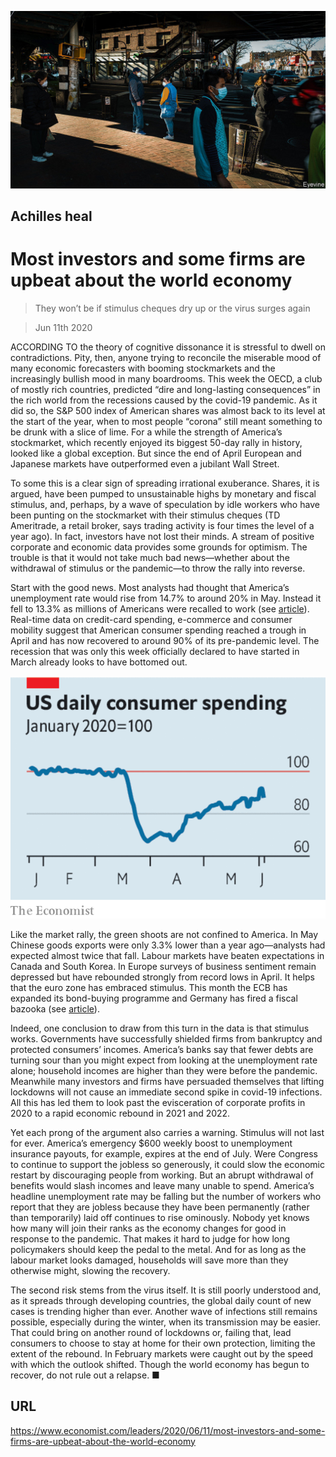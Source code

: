 ![](./images/20200613_LDP501.jpg)

## Achilles heal

# Most investors and some firms are upbeat about the world economy

> They won’t be if stimulus cheques dry up or the virus surges again

> Jun 11th 2020

ACCORDING TO the theory of cognitive dissonance it is stressful to dwell on contradictions. Pity, then, anyone trying to reconcile the miserable mood of many economic forecasters with booming stockmarkets and the increasingly bullish mood in many boardrooms. This week the OECD, a club of mostly rich countries, predicted “dire and long-lasting consequences” in the rich world from the recessions caused by the covid-19 pandemic. As it did so, the S&P 500 index of American shares was almost back to its level at the start of the year, when to most people “corona” still meant something to be drunk with a slice of lime. For a while the strength of America’s stockmarket, which recently enjoyed its biggest 50-day rally in history, looked like a global exception. But since the end of April European and Japanese markets have outperformed even a jubilant Wall Street.

To some this is a clear sign of spreading irrational exuberance. Shares, it is argued, have been pumped to unsustainable highs by monetary and fiscal stimulus, and, perhaps, by a wave of speculation by idle workers who have been punting on the stockmarket with their stimulus cheques (TD Ameritrade, a retail broker, says trading activity is four times the level of a year ago). In fact, investors have not lost their minds. A stream of positive corporate and economic data provides some grounds for optimism. The trouble is that it would not take much bad news—whether about the withdrawal of stimulus or the pandemic—to throw the rally into reverse.

Start with the good news. Most analysts had thought that America’s unemployment rate would rise from 14.7% to around 20% in May. Instead it fell to 13.3% as millions of Americans were recalled to work (see [article](https://www.economist.com//finance-and-economics/2020/06/11/what-the-early-1980s-implies-for-unemployment-today)). Real-time data on credit-card spending, e-commerce and consumer mobility suggest that American consumer spending reached a trough in April and has now recovered to around 90% of its pre-pandemic level. The recession that was only this week officially declared to have started in March already looks to have bottomed out.

![](./images/20200613_LDC044.png)

Like the market rally, the green shoots are not confined to America. In May Chinese goods exports were only 3.3% lower than a year ago—analysts had expected almost twice that fall. Labour markets have beaten expectations in Canada and South Korea. In Europe surveys of business sentiment remain depressed but have rebounded strongly from record lows in April. It helps that the euro zone has embraced stimulus. This month the ECB has expanded its bond-buying programme and Germany has fired a fiscal bazooka (see [article](https://www.economist.com//europe/2020/06/11/germany-opens-the-money-tap)).

Indeed, one conclusion to draw from this turn in the data is that stimulus works. Governments have successfully shielded firms from bankruptcy and protected consumers’ incomes. America’s banks say that fewer debts are turning sour than you might expect from looking at the unemployment rate alone; household incomes are higher than they were before the pandemic. Meanwhile many investors and firms have persuaded themselves that lifting lockdowns will not cause an immediate second spike in covid-19 infections. All this has led them to look past the evisceration of corporate profits in 2020 to a rapid economic rebound in 2021 and 2022.

Yet each prong of the argument also carries a warning. Stimulus will not last for ever. America’s emergency $600 weekly boost to unemployment insurance payouts, for example, expires at the end of July. Were Congress to continue to support the jobless so generously, it could slow the economic restart by discouraging people from working. But an abrupt withdrawal of benefits would slash incomes and leave many unable to spend. America’s headline unemployment rate may be falling but the number of workers who report that they are jobless because they have been permanently (rather than temporarily) laid off continues to rise ominously. Nobody yet knows how many will join their ranks as the economy changes for good in response to the pandemic. That makes it hard to judge for how long policymakers should keep the pedal to the metal. And for as long as the labour market looks damaged, households will save more than they otherwise might, slowing the recovery.

The second risk stems from the virus itself. It is still poorly understood and, as it spreads through developing countries, the global daily count of new cases is trending higher than ever. Another wave of infections still remains possible, especially during the winter, when its transmission may be easier. That could bring on another round of lockdowns or, failing that, lead consumers to choose to stay at home for their own protection, limiting the extent of the rebound. In February markets were caught out by the speed with which the outlook shifted. Though the world economy has begun to recover, do not rule out a relapse. ■

## URL

https://www.economist.com/leaders/2020/06/11/most-investors-and-some-firms-are-upbeat-about-the-world-economy
